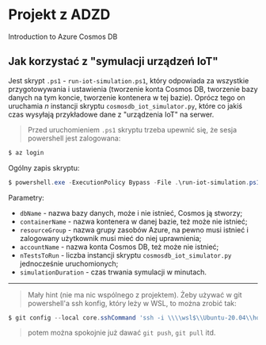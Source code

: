 # Projekt z ADZD

Introduction to Azure Cosmos DB

## Jak korzystać z "symulacji urządzeń IoT"

Jest skrypt `.ps1` - `run-iot-simulation.ps1`, który odpowiada za wszystkie przygotowywania i ustawienia (tworzenie konta Cosmos DB, tworzenie bazy danych na tym koncie, tworzenie kontenera w tej bazie). Oprócz tego on uruchamia $n$ instancji skryptu `cosmosdb_iot_simulator.py`, które co jakiś czas wysyłają przykładowe dane z "urządzenia IoT" na serwer.

> Przed uruchomieniem `.ps1` skryptu trzeba upewnić się, że sesja powershell jest zalogowana:

```powershell
$ az login
```

Ogólny zapis skryptu:

```powershell
$ powershell.exe -ExecutionPolicy Bypass -File .\run-iot-simulation.ps1 --dbName "<database_name>" --containerName "<container_name>" --resourceGroup "<resource_group>" --accountName "<account_name>" --nTestsToRun <integer> --simulationDuration <integer>
```

Parametry:
- `dbName` - nazwa bazy danych, może i nie istnieć, Cosmos ją stworzy;
- `containerName` - nazwa kontenera w danej bazie, też może nie istnieć;
- `resourceGroup` - nazwa grupy zasobów Azure, na pewno musi istnieć i zalogowany użytkownik musi mieć do niej uprawnienia;
- `accountName` - nazwa konta Cosmos DB, też może nie istnieć;
- `nTestsToRun` - liczba instancji skryptu `cosmosdb_iot_simulator.py` jednocześnie uruchomionych;
- `simulationDuration` - czas trwania symulacji w minutach.

---

> Mały hint (nie ma nic wspólnego z projektem). Żeby używać w git powershell'a ssh konfig, który leży w WSL, to można zrobić tak:

```powershell
$ git config --local core.sshCommand 'ssh -i \\\\wsl$\\Ubuntu-20.04\\home\\<user>\\.ssh\\<target_private_key> -F \\\\wsl$\\Ubuntu-20.04\\home\\<user>\\.ssh\\config -o IdentitiesOnly=yes'
```

> potem można spokojnie już dawać `git push`, `git pull` itd.
